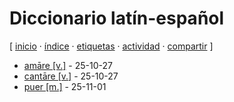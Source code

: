 # Diccionario latín-español
[ [inicio](https://github.com/jucardus/jucardus.github.io/blob/main/index.md) · [índice](https://github.com/jucardus/jucardus.github.io/blob/main/indice.md) · [etiquetas](https://github.com/jucardus/jucardus.github.io/blob/main/etiquetas.md) · [actividad](https://github.com/jucardus/jucardus.github.io/blob/main/actividad.md) · [compartir](https://x.com/intent/tweet?text=Diccionario+lat%C3%ADn-espa%C3%B1ol+%E2%80%94+Etiquetas%0A%0A%E2%86%92+https%3A%2F%2Fgithub.com%2Fjucardus%2Fjucardus.github.io%2Fblob%2Fmain%2Fd%2Fi%2Fdiccionario-latin-espanol.md%0A%0A%23etiquetas_jucardus) ]

* [amāre [v.]](https://github.com/jucardus/jucardus.github.io/blob/main/a/m/a/amare-v.md) - 25-10-27
* [cantāre [v.]](https://github.com/jucardus/jucardus.github.io/blob/main/c/a/n/cantare-v.md) - 25-10-27
* [puer [m.]](https://github.com/jucardus/jucardus.github.io/blob/main/p/u/e/puer-m.md) - 25-11-01
